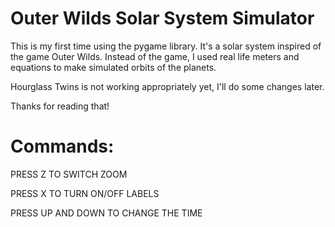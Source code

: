 ﻿# Outer Wilds Solar System Simulator

This is my first time using the pygame library.
It's a solar system inspired of the game Outer Wilds. Instead of the game, I used real life meters and equations to make simulated orbits of the planets.

Hourglass Twins is not working appropriately yet, I'll do some changes later.

Thanks for reading that!

# Commands:

PRESS Z TO SWITCH ZOOM

PRESS X TO TURN ON/OFF LABELS

PRESS UP AND DOWN TO CHANGE THE TIME